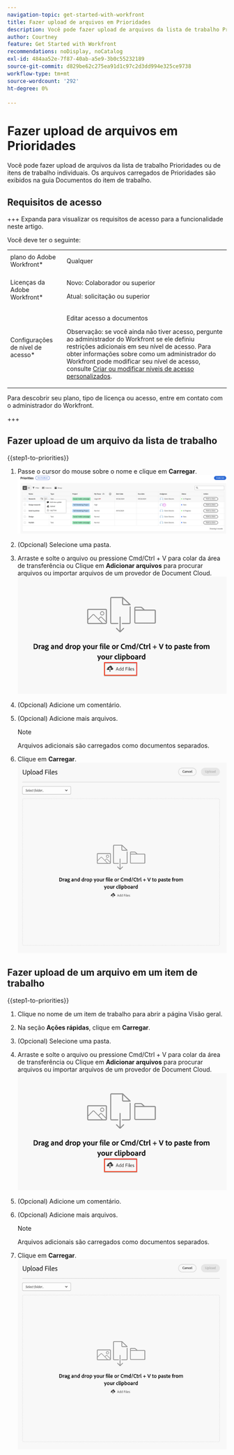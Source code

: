 ```yaml
---
navigation-topic: get-started-with-workfront
title: Fazer upload de arquivos em Prioridades
description: Você pode fazer upload de arquivos da lista de trabalho Prioridades ou de itens de trabalho individuais. Os arquivos carregados de Prioridades são exibidos na guia Documentos do item de trabalho.
author: Courtney
feature: Get Started with Workfront
recommendations: noDisplay, noCatalog
exl-id: 484aa52e-7f87-40ab-a5e9-3b0c55232189
source-git-commit: d829be62c275ea91d1c97c2d3dd994e325ce9738
workflow-type: tm+mt
source-wordcount: '292'
ht-degree: 0%

---
```


# Fazer upload de arquivos em Prioridades

Você pode fazer upload de arquivos da lista de trabalho Prioridades ou de itens de trabalho individuais. Os arquivos carregados de Prioridades são exibidos na guia Documentos do item de trabalho.

## Requisitos de acesso

+++ Expanda para visualizar os requisitos de acesso para a funcionalidade neste artigo.

Você deve ter o seguinte:

<table style="table-layout:auto"> 
 <col> 
 <col> 
 <tbody> 
  <tr> 
   <td role="rowheader">plano do Adobe Workfront*</td> 
   <td> <p> Qualquer</p> </td> 
  </tr> 
  <tr> 
   <td role="rowheader">Licenças da Adobe Workfront*</td> 
   <td> 
   <p>Novo: Colaborador ou superior</p> 
   <p>Atual: solicitação ou superior</p> </td> 
  </tr> 
  <tr> 
   <td role="rowheader">Configurações de nível de acesso*</td> 
   <td> <p>Editar acesso a documentos</p> <p>Observação: se você ainda não tiver acesso, pergunte ao administrador do Workfront se ele definiu restrições adicionais em seu nível de acesso. Para obter informações sobre como um administrador do Workfront pode modificar seu nível de acesso, consulte <a href="../../administration-and-setup/add-users/configure-and-grant-access/create-modify-access-levels.md" class="MCXref xref">Criar ou modificar níveis de acesso personalizados</a>.</p> </td> 
  </tr> 
 </tbody> 
</table>

Para descobrir seu plano, tipo de licença ou acesso, entre em contato com o administrador do Workfront.

+++

## Fazer upload de um arquivo da lista de trabalho

{{step1-to-priorities}}

1. Passe o cursor do mouse sobre o nome e clique em **Carregar**.
   ![](assets/update-log-upload.png)
1. (Opcional) Selecione uma pasta.
1. Arraste e solte o arquivo ou pressione Cmd/Ctrl + V para colar da área de transferência
ou
Clique em **Adicionar arquivos** para procurar arquivos ou importar arquivos de um provedor de Document Cloud.
   ![](assets/add-files.png)
1. (Opcional) Adicione um comentário.
1. (Opcional) Adicione mais arquivos.

   >[!NOTE]
   >
   >Arquivos adicionais são carregados como documentos separados.
1. Clique em **Carregar**.
   ![](assets/upload-file-module.png)


## Fazer upload de um arquivo em um item de trabalho

{{step1-to-priorities}}

1. Clique no nome de um item de trabalho para abrir a página Visão geral.
1. Na seção **Ações rápidas**, clique em **Carregar**.
1. (Opcional) Selecione uma pasta.
1. Arraste e solte o arquivo ou pressione Cmd/Ctrl + V para colar da área de transferência
ou
Clique em **Adicionar arquivos** para procurar arquivos ou importar arquivos de um provedor de Document Cloud.
   ![](assets/add-files.png)
1. (Opcional) Adicione um comentário.
1. (Opcional) Adicione mais arquivos.

   >[!NOTE]
   >
   >Arquivos adicionais são carregados como documentos separados.
1. Clique em **Carregar**.
   ![](assets/upload-file-module.png)

